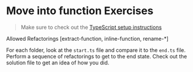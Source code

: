 # Move into function Exercises

> Make sure to check out the [TypeScript setup instructions](../../readme.md)

Allowed Refactorings [extract-function, inline-function, rename-*]

For each folder, look at the `start.ts` file  and compare it to the `end.ts` file. Perform a sequence of refactorings to get to the end state. Check out the solution file to get an idea of how you did.
